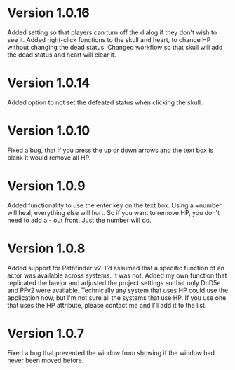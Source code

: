 # Version 1.0.16
Added setting so that players can turn off the dialog if they don't wish to see it.
Added right-click functions to the skull and heart, to change HP without changing the dead status.
Changed workflow so that skull will add the dead status and heart will clear it.

# Version 1.0.14
Added option to not set the defeated status when clicking the skull.

# Version 1.0.10
Fixed a bug, that if you press the up or down arrows and the text box is blank it would remove all HP.

# Version 1.0.9
Added functionality to use the enter key on the text box.  Using a +number will heal, everything else will hurt.  So if you want to remove HP, you don't need to add a - out front.  Just the number will do.

# Version 1.0.8
Added support for Pathfinder v2.  I'd assumed that a specific function of an actor was available across systems.  It was not.  Added my own function that replicated the bavior and adjusted the project settings so that only DnD5e and PFv2 were available.  Technically any system that uses HP could use the application now, but I'm not sure all the systems that use HP.  If you use one that uses the HP attribute, please contact me and I'll add it to the list.

# Version 1.0.7
Fixed a bug that prevented the window from showing if the window had never been moved before.
